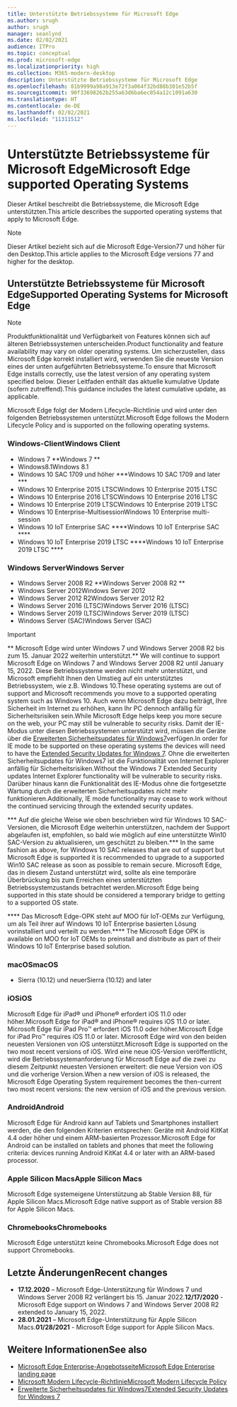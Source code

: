 ```yaml
---
title: Unterstützte Betriebssysteme für Microsoft Edge
ms.author: srugh
author: srugh
manager: seanlynd
ms.date: 02/02/2021
audience: ITPro
ms.topic: conceptual
ms.prod: microsoft-edge
ms.localizationpriority: high
ms.collection: M365-modern-desktop
description: Unterstützte Betriebssysteme für Microsoft Edge
ms.openlocfilehash: 81b9999a98a913e72f3a064f32bd88b301e52b5f
ms.sourcegitcommit: 90f33698262b255a63d6ba6ec854a12c1091a630
ms.translationtype: HT
ms.contentlocale: de-DE
ms.lasthandoff: 02/02/2021
ms.locfileid: "11311512"
---
```

# <span data-ttu-id="20fe6-103">Unterstützte Betriebssysteme für Microsoft Edge</span><span class="sxs-lookup"><span data-stu-id="20fe6-103">Microsoft Edge supported Operating Systems</span></span>

<span data-ttu-id="20fe6-104">Dieser Artikel beschreibt die Betriebssysteme, die Microsoft Edge unterstützten.</span><span class="sxs-lookup"><span data-stu-id="20fe6-104">This article describes the supported operating systems that apply to Microsoft Edge.</span></span>

> [!NOTE]
> <span data-ttu-id="20fe6-105">Dieser Artikel bezieht sich auf die Microsoft Edge-Version77 und höher für den Desktop.</span><span class="sxs-lookup"><span data-stu-id="20fe6-105">This article applies to the Microsoft Edge versions 77 and higher for the desktop.</span></span>

## <span data-ttu-id="20fe6-106">Unterstützte Betriebssysteme für Microsoft Edge</span><span class="sxs-lookup"><span data-stu-id="20fe6-106">Supported Operating Systems for Microsoft Edge</span></span>

> [!NOTE]
> <span data-ttu-id="20fe6-107">Produktfunktionalität und Verfügbarkeit von Features können sich auf älteren Betriebssystemen unterscheiden.</span><span class="sxs-lookup"><span data-stu-id="20fe6-107">Product functionality and feature availability may vary on older operating systems.</span></span> <span data-ttu-id="20fe6-108">Um sicherzustellen, dass Microsoft Edge korrekt installiert wird, verwenden Sie die neueste Version eines der unten aufgeführten Betriebssysteme.</span><span class="sxs-lookup"><span data-stu-id="20fe6-108">To ensure that Microsoft Edge installs correctly, use the latest version of any operating system specified below.</span></span> <span data-ttu-id="20fe6-109">Dieser Leitfaden enthält das aktuelle kumulative Update (sofern zutreffend).</span><span class="sxs-lookup"><span data-stu-id="20fe6-109">This guidance includes the latest cumulative update, as applicable.</span></span>

<span data-ttu-id="20fe6-110">Microsoft Edge folgt der Modern Lifecycle-Richtlinie und wird unter den folgenden Betriebssystemen unterstützt.</span><span class="sxs-lookup"><span data-stu-id="20fe6-110">Microsoft Edge follows the Modern Lifecycle Policy and is supported on the following operating systems.</span></span>

### <span data-ttu-id="20fe6-111">Windows-Client</span><span class="sxs-lookup"><span data-stu-id="20fe6-111">Windows Client</span></span>

- <span data-ttu-id="20fe6-112">Windows 7 \*\*</span><span class="sxs-lookup"><span data-stu-id="20fe6-112">Windows 7 \*\*</span></span>
- <span data-ttu-id="20fe6-113">Windows8.1</span><span class="sxs-lookup"><span data-stu-id="20fe6-113">Windows 8.1</span></span>
- <span data-ttu-id="20fe6-114">Windows 10 SAC 1709 und höher \*\*\*</span><span class="sxs-lookup"><span data-stu-id="20fe6-114">Windows 10 SAC 1709 and later \*\*\*</span></span>
- <span data-ttu-id="20fe6-115">Windows 10 Enterprise 2015 LTSC</span><span class="sxs-lookup"><span data-stu-id="20fe6-115">Windows 10 Enterprise 2015 LTSC</span></span>
- <span data-ttu-id="20fe6-116">Windows 10 Enterprise 2016 LTSC</span><span class="sxs-lookup"><span data-stu-id="20fe6-116">Windows 10 Enterprise 2016 LTSC</span></span>
- <span data-ttu-id="20fe6-117">Windows 10 Enterprise 2019 LTSC</span><span class="sxs-lookup"><span data-stu-id="20fe6-117">Windows 10 Enterprise 2019 LTSC</span></span>
- <span data-ttu-id="20fe6-118">Windows 10 Enterprise-Multisession</span><span class="sxs-lookup"><span data-stu-id="20fe6-118">Windows 10 Enterprise multi-session</span></span>
- <span data-ttu-id="20fe6-119">Windows 10 IoT Enterprise SAC \*\*\*\*</span><span class="sxs-lookup"><span data-stu-id="20fe6-119">Windows 10 IoT Enterprise SAC \*\*\*\*</span></span>
- <span data-ttu-id="20fe6-120">Windows 10 IoT Enterprise 2019 LTSC \*\*\*\*</span><span class="sxs-lookup"><span data-stu-id="20fe6-120">Windows 10 IoT Enterprise 2019 LTSC \*\*\*\*</span></span>

### <span data-ttu-id="20fe6-121">Windows Server</span><span class="sxs-lookup"><span data-stu-id="20fe6-121">Windows Server</span></span>

- <span data-ttu-id="20fe6-122">Windows Server 2008 R2 \*\*</span><span class="sxs-lookup"><span data-stu-id="20fe6-122">Windows Server 2008 R2 \*\*</span></span>
- <span data-ttu-id="20fe6-123">Windows Server 2012</span><span class="sxs-lookup"><span data-stu-id="20fe6-123">Windows Server 2012</span></span>
- <span data-ttu-id="20fe6-124">Windows Server 2012 R2</span><span class="sxs-lookup"><span data-stu-id="20fe6-124">Windows Server 2012 R2</span></span>
- <span data-ttu-id="20fe6-125">Windows Server 2016 (LTSC)</span><span class="sxs-lookup"><span data-stu-id="20fe6-125">Windows Server 2016 (LTSC)</span></span>
- <span data-ttu-id="20fe6-126">Windows Server 2019 (LTSC)</span><span class="sxs-lookup"><span data-stu-id="20fe6-126">Windows Server 2019 (LTSC)</span></span>
- <span data-ttu-id="20fe6-127">Windows Server (SAC)</span><span class="sxs-lookup"><span data-stu-id="20fe6-127">Windows Server (SAC)</span></span>

> [!IMPORTANT]
> <span data-ttu-id="20fe6-128">\*\* Microsoft Edge wird unter Windows 7 und Windows Server 2008 R2 bis zum 15. Januar 2022 weiterhin unterstützt.</span><span class="sxs-lookup"><span data-stu-id="20fe6-128">\*\* We will continue to support Microsoft Edge on Windows 7 and Windows Server 2008 R2 until January 15, 2022.</span></span> <span data-ttu-id="20fe6-129">Diese Betriebssysteme werden nicht mehr unterstützt, und Microsoft empfiehlt Ihnen den Umstieg auf ein unterstütztes Betriebssystem, wie z.B. Windows 10.</span><span class="sxs-lookup"><span data-stu-id="20fe6-129">These operating systems are out of support and Microsoft recommends you move to a supported operating system such as Windows 10.</span></span> <span data-ttu-id="20fe6-130">Auch wenn Microsoft Edge dazu beiträgt, Ihre Sicherheit im Internet zu erhöhen, kann Ihr PC dennoch anfällig für Sicherheitsrisiken sein.</span><span class="sxs-lookup"><span data-stu-id="20fe6-130">While Microsoft Edge helps keep you more secure on the web, your PC may still be vulnerable to security risks.</span></span> <span data-ttu-id="20fe6-131">Damit der IE-Modus unter diesen Betriebssystemen unterstützt wird, müssen die Geräte über die [Erweiterten Sicherheitsupdates für Windows7](https://support.microsoft.com/help/4527878/faq-about-extended-security-updates-for-windows-7)verfügen.</span><span class="sxs-lookup"><span data-stu-id="20fe6-131">In order for IE mode to be supported on these operating systems the devices will need to have the [Extended Security Updates for Windows 7](https://support.microsoft.com/help/4527878/faq-about-extended-security-updates-for-windows-7).</span></span> <span data-ttu-id="20fe6-132">Ohne die erweiterten Sicherheitsupdates für Windows7 ist die Funktionalität von Internet Explorer anfällig für Sicherheitsrisiken.</span><span class="sxs-lookup"><span data-stu-id="20fe6-132">Without the Windows 7 Extended Security updates Internet Explorer functionality will be vulnerable to security risks.</span></span> <span data-ttu-id="20fe6-133">Darüber hinaus kann die Funktionalität des IE-Modus ohne die fortgesetzte Wartung durch die erweiterten Sicherheitsupdates nicht mehr funktionieren.</span><span class="sxs-lookup"><span data-stu-id="20fe6-133">Additionally, IE mode functionality may cease to work without the continued servicing through the extended security updates.</span></span>  
>
> <span data-ttu-id="20fe6-134">\*\*\* Auf die gleiche Weise wie oben beschrieben wird für Windows 10 SAC-Versionen, die Microsoft Edge weiterhin unterstützen, nachdem der Support abgelaufen ist, empfohlen, so bald wie möglich auf eine unterstützte Win10 SAC-Version zu aktualisieren, um geschützt zu bleiben.</span><span class="sxs-lookup"><span data-stu-id="20fe6-134">\*\*\* In the same fashion as above, for Windows 10 SAC releases that are out of support but Microsoft Edge is supported it is recommended to upgrade to a supported Win10 SAC release as soon as possible to remain secure.</span></span> <span data-ttu-id="20fe6-135">Microsoft Edge, das in diesem Zustand unterstützt wird, sollte als eine temporäre Überbrückung bis zum Erreichen eines unterstützten Betriebssystemzustands betrachtet werden.</span><span class="sxs-lookup"><span data-stu-id="20fe6-135">Microsoft Edge being supported in this state should be considered a temporary bridge to getting to a supported OS state.</span></span>
>
> <span data-ttu-id="20fe6-136">\*\*\*\* Das Microsoft Edge-OPK steht auf MOO für IoT-OEMs zur Verfügung, um als Teil ihrer auf Windows 10 IoT Enterprise basierten Lösung vorinstalliert und verteilt zu werden.</span><span class="sxs-lookup"><span data-stu-id="20fe6-136">\*\*\*\* The Microsoft Edge OPK is available on MOO for IoT OEMs to preinstall and distribute as part of their Windows 10 IoT Enterprise based solution.</span></span>

### <span data-ttu-id="20fe6-137">macOS</span><span class="sxs-lookup"><span data-stu-id="20fe6-137">macOS</span></span>

- <span data-ttu-id="20fe6-138">Sierra (10.12) und neuer</span><span class="sxs-lookup"><span data-stu-id="20fe6-138">Sierra (10.12) and later</span></span>

### <span data-ttu-id="20fe6-139">iOS</span><span class="sxs-lookup"><span data-stu-id="20fe6-139">iOS</span></span>

<span data-ttu-id="20fe6-140">Microsoft Edge für iPad&reg; und iPhone&reg; erfordert iOS 11.0 oder höher.</span><span class="sxs-lookup"><span data-stu-id="20fe6-140">Microsoft Edge for iPad&reg; and iPhone&reg; requires iOS 11.0 or later.</span></span> <span data-ttu-id="20fe6-141">Microsoft Edge für iPad Pro&trade; erfordert iOS 11.0 oder höher.</span><span class="sxs-lookup"><span data-stu-id="20fe6-141">Microsoft Edge for iPad Pro&trade; requires iOS 11.0 or later.</span></span> <span data-ttu-id="20fe6-142">Microsoft Edge wird von den beiden neuesten Versionen von iOS unterstützt.</span><span class="sxs-lookup"><span data-stu-id="20fe6-142">Microsoft Edge is supported on the two most recent versions of iOS.</span></span> <span data-ttu-id="20fe6-143">Wird eine neue iOS-Version veröffentlicht, wird die Betriebssystemanforderung für Microsoft Edge auf die zwei zu diesem Zeitpunkt neuesten Versionen erweitert: die neue Version von iOS und die vorherige Version.</span><span class="sxs-lookup"><span data-stu-id="20fe6-143">When a new version of iOS is released, the Microsoft Edge Operating System requirement becomes the then-current two most recent versions: the new version of iOS and the previous version.</span></span>

### <span data-ttu-id="20fe6-144">Android</span><span class="sxs-lookup"><span data-stu-id="20fe6-144">Android</span></span>

<span data-ttu-id="20fe6-145">Microsoft Edge für Android kann auf Tablets und Smartphones installiert werden, die den folgenden Kriterien entsprechen: Geräte mit Android KitKat 4.4 oder höher und einem ARM-basierten Prozessor.</span><span class="sxs-lookup"><span data-stu-id="20fe6-145">Microsoft Edge for Android can be installed on tablets and phones that meet the following criteria: devices running Android KitKat 4.4 or later with an ARM-based processor.</span></span>

### <span data-ttu-id="20fe6-146">Apple Silicon Macs</span><span class="sxs-lookup"><span data-stu-id="20fe6-146">Apple Silicon Macs</span></span>

<span data-ttu-id="20fe6-147">Microsoft Edge systemeigene Unterstützung ab Stable Version 88, für Apple Silicon Macs.</span><span class="sxs-lookup"><span data-stu-id="20fe6-147">Microsoft Edge native support as of Stable version 88 for Apple Silicon Macs.</span></span>

### <span data-ttu-id="20fe6-148">Chromebooks</span><span class="sxs-lookup"><span data-stu-id="20fe6-148">Chromebooks</span></span>

<span data-ttu-id="20fe6-149">Microsoft Edge unterstützt keine Chromebooks.</span><span class="sxs-lookup"><span data-stu-id="20fe6-149">Microsoft Edge does not support Chromebooks.</span></span>

## <span data-ttu-id="20fe6-150">Letzte Änderungen</span><span class="sxs-lookup"><span data-stu-id="20fe6-150">Recent changes</span></span>

- <span data-ttu-id="20fe6-151">**17.12.2020** – Microsoft Edge-Unterstützung für Windows 7 und Windows Server 2008 R2 verlängert bis 15. Januar 2022.</span><span class="sxs-lookup"><span data-stu-id="20fe6-151">**12/17/2020** - Microsoft Edge support on Windows 7 and Windows Server 2008 R2 extended to January 15, 2022.</span></span>
- <span data-ttu-id="20fe6-152">**28.01.2021** – Microsoft Edge-Unterstützung für Apple Silicon Macs.</span><span class="sxs-lookup"><span data-stu-id="20fe6-152">**01/28/2021** - Microsoft Edge support for Apple Silicon Macs.</span></span>

## <span data-ttu-id="20fe6-153">Weitere Informationen</span><span class="sxs-lookup"><span data-stu-id="20fe6-153">See also</span></span>

- [<span data-ttu-id="20fe6-154">Microsoft Edge Enterprise-Angebotsseite</span><span class="sxs-lookup"><span data-stu-id="20fe6-154">Microsoft Edge Enterprise landing page</span></span>](https://aka.ms/EdgeEnterprise)
- [<span data-ttu-id="20fe6-155">Microsoft Modern Lifecycle-Richtlinie</span><span class="sxs-lookup"><span data-stu-id="20fe6-155">Microsoft Modern Lifecycle Policy</span></span>](https://support.microsoft.com/help/30881/modern-lifecycle-policy)
- [<span data-ttu-id="20fe6-156">Erweiterte Sicherheitsupdates für Windows7</span><span class="sxs-lookup"><span data-stu-id="20fe6-156">Extended Security Updates for Windows 7</span></span>](https://support.microsoft.com/help/4527878/faq-about-extended-security-updates-for-windows-7)
